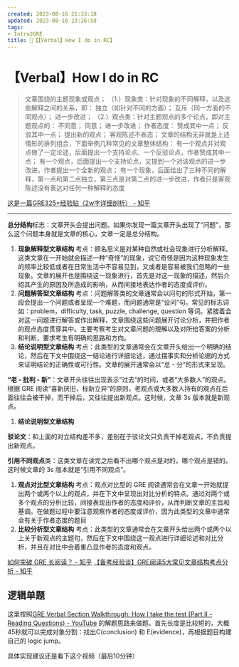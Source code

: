 ```yaml
---
created: 2023-08-16 21:33:18
updated: 2023-08-16 23:26:58
tags: 
- Intro2GRE
title: 🍭【【Verbal】How I do in RC】
---
```

# 【Verbal】How I do in RC

>文章围绕的主题现象或观点；
（1.）现象类：针对现象的不同解释，以及这些解释之间的关系，即：
独立（如针对不同的方面）；
互斥（同一方面的不同观点）；
进一步改进；
（2.）观点类：针对主题观点的多个论点，即对主题观点的：
不同意；
同意；
进一步改进；
作者态度：
赞成其中一点；
反驳其中一点；
提出新的观点；
客观陈述不表态；
文章的结构无非就是上述情形的排列组合，下面举例几种常见的文章整体结构：
> 有一个观点并对观点做了一定论述，后面提出一个支持论点、一个反驳论点，作者赞成其中一点；
> 有一个观点，后面提出一个支持论点，又提到一个对该观点的进一步改进，作者提出一个全新的观点；
> 有一个现象，后面给出了三种不同的解释，第一点和第二点独立，第三点是对第二点的进一步改进，作者只是客观陈述没有表达对任何一种解释的态度

[这是一篇GRE325+经验贴（2w字详细剖析） - 知乎](https://zhuanlan.zhihu.com/p/38184751)

---

**总分结构**标志：文章开头会提出问题。如果你发现一篇文章开头出现了“问题”，那么这个问题本身就是文章的核心，文章一定是总分结构。
1. **现象解释型文章结构**
	考点：顾名思义是对某种自然或社会现象进行分析解释。这类文章在一开始就会描述一种“奇怪”的现象，说它奇怪是因为这种现象发生的频率比较低或者在日常生活中不容易见到，又或者是容易被我们忽略的一些现象。文章的展开也是围绕这一现象进行，首先是对这一现象的描述，然后介绍其产生的原因及所造成的影响，从而间接地表达作者的态度或评价。
2. **问题解答型文章结构**
	考点：问题解答类的文章通常会以问句的形式开始，第一段会提出一个问题或者呈现一个难题，而问题通常是“设问”句。常见的标志词如：problem，difficulty, task, puzzle, challenge, question 等词。紧接着会对这一问题进行解答或作出解释，文章围绕这些问题展开讨论分析，并把作者的观点态度贯穿其中。主要考察考生对文章问题的理解以及对所给答案的分析和判断，要求考生有明确的思路和方向。
3. **结论说明型文章结构**
	考点：此类型的文章通常会在文章开头给出一个明确的结论，然后在下文中围绕这一结论进行详细论述，通过摆事实和分析论据的方式来证明结论的正确性或可行性。文章的展开通常会以“总 - 分”的形式来呈现。

**“老 - 批判 - 新”**：文章开头往往出现表示“过去”的时间，或者“大多数人”的观点。根据 GRE 阅读“喜新厌旧，标新立异”的原则，老观点或大多数人持有的观点在后面往往会被干掉，而干掉后，又往往提出新观点。这时候，文章 3s 版本就是新观点。
1. **结论说明型文章结构**

**驳论文**：和上面的对立结构差不多，差别在于驳论文只负责干掉老观点，不负责提出新观点。

**引用不同观点**类：这类文章在读完之后看不出哪个观点是对的，哪个观点是错的。这时候文章的 3s 版本就是“引用不同观点”。
1. **观点对比型文章结构**
	考点：观点对比型的 GRE 阅读通常会在文章一开始就提出两个或两个以上的观点，并在下文中呈现出对比分析的特点。通过对两个或多个观点的分析比较，间接表现出作者的态度和评价，从而判断文章的主旨和基调。在做题过程中要注意观察作者的态度或评价，因为此类型的文章中通常会有关于作者态度的题目
2. **比较分析型文章结构**
	考点：此类型的文章通常会在文章开头给出两个或两个以上关于新观点的主题句，然后在下文中围绕这一观点进行详细论述和对比分析，并且在对比中会着重凸显作者的态度和观点。

[如何突破 GRE 长阅读？ - 知乎](https://www.zhihu.com/question/23375934/answer/675925860)
[【备考经验谈】GRE阅读5大常见文章结构考点分析 - 知乎](https://zhuanlan.zhihu.com/p/95668856)

## 逻辑单题

这里按照[GRE Verbal Section Walkthrough: How I take the test (Part II - Reading Questions) - YouTube](https://www.youtube.com/watch?v=0ejpj1JxCAs) 的解题思路来做题。首先长度是比较短的，大概45秒就可以完成对象分割：找出C(conclusion) 和 E(evidence)，再根据题目构建自己的 logic jump。

具体实现建议还是看下这个视频（最后10分钟）